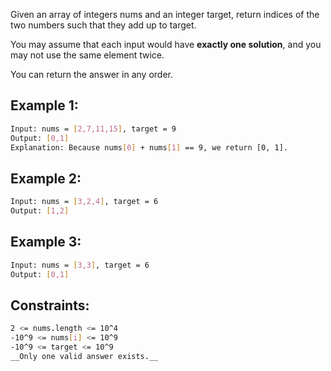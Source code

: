 Given an array of integers nums and an integer target, return indices of the two numbers such that they add up to target.

You may assume that each input would have __exactly one solution__, and you may not use the same element twice.

You can return the answer in any order.

## Example 1:
```bash
Input: nums = [2,7,11,15], target = 9
Output: [0,1]
Explanation: Because nums[0] + nums[1] == 9, we return [0, 1].
```

## Example 2:
```bash
Input: nums = [3,2,4], target = 6
Output: [1,2]
```

## Example 3:
```bash
Input: nums = [3,3], target = 6
Output: [0,1]
```

## Constraints:
```bash
2 <= nums.length <= 10^4
-10^9 <= nums[i] <= 10^9
-10^9 <= target <= 10^9
__Only one valid answer exists.__
```